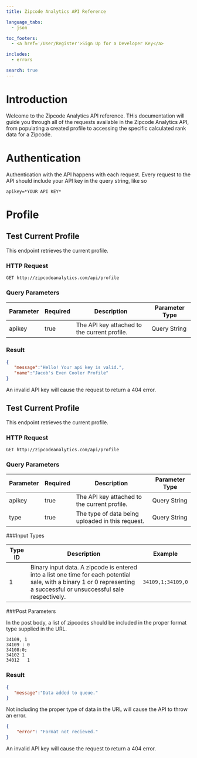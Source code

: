 ```yaml
---
title: Zipcode Analytics API Reference

language_tabs:
  - json

toc_footers:
  - <a href='/User/Register'>Sign Up for a Developer Key</a>

includes:
  - errors

search: true
---
```


# Introduction

Welcome to the Zipcode Analytics API reference. THis documentation will guide you through all of the requests available in the Zipcode Analytics API, from populating a created profile to accessing the specific calculated rank data for a Zipcode.

# Authentication

Authentication with the API happens with each request. Every request to the API should include your API key in the query string, like so 
    
    apikey=*YOUR API KEY*

# Profile

## Test Current Profile

This endpoint retrieves the current profile.

### HTTP Request

`GET http://zipcodeanalytics.com/api/profile`

### Query Parameters

Parameter | Required | Description | Parameter Type
--------- | ------- | ----------- | ---------------
apikey | true | The API key attached to the current profile. | Query String


### Result

```json
{
   "message":"Hello! Your api key is valid.",
   "name":"Jacob's Even Cooler Profile"
}
```

<aside class="danger">
An invalid API key will cause the request to return a 404 error.
</aside>

## Test Current Profile

This endpoint retrieves the current profile.

### HTTP Request

`GET http://zipcodeanalytics.com/api/profile`

### Query Parameters

Parameter | Required | Description | Parameter Type
--------- | ------- | ----------- | ---------------
apikey | true | The API key attached to the current profile. | Query String
type | true | The type of data being uploaded in this request. | Query String

###Input Types

Type ID | Description | Example
--- | --- | ---
1 | Binary input data. A zipcode is entered into a list one time for each potential sale, with a binary 1 or 0 representing a successful or unsuccessful sale respectively. | `34109,1;34109,0`

###Post Parameters

In the post body, a list of zipcodes should be included in the proper format type supplied in the URL.

```
34109, 1
34109 : 0
34108:0;
34102 1
34012	1
```

### Result

```json
{
   "message":"Data added to queue."
}
```

<aside>
Not including the proper type of data in the URL will cause the API to throw an error.

```json
{
	"error": "Format not recieved."
}
```

</aside>

<aside class="danger">
An invalid API key will cause the request to return a 404 error.
</aside>

